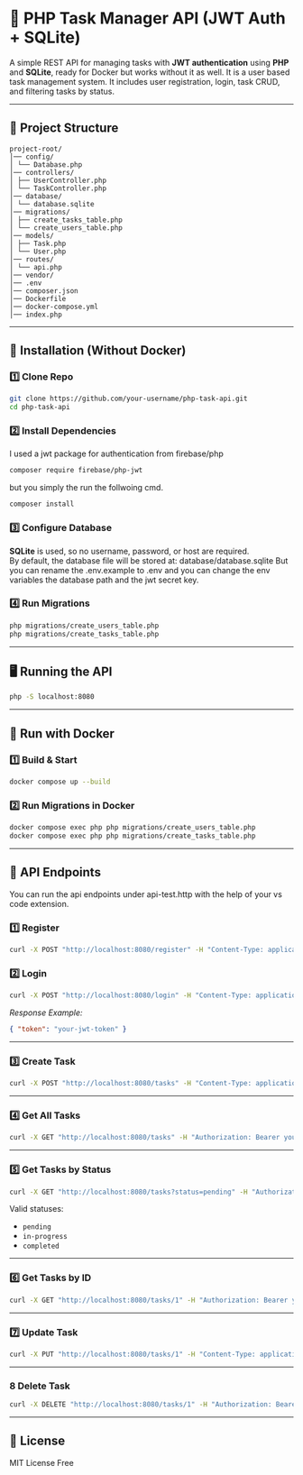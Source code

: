 # 📝 PHP Task Manager API (JWT Auth + SQLite)

A simple REST API for managing tasks with **JWT authentication** using **PHP** and **SQLite**, ready for Docker but works without it as well. It is a user based task management system. It includes user registration, login, task CRUD, and filtering tasks by status.

---

## 📂 Project Structure
```
project-root/
│── config/
│ └── Database.php
│── controllers/
│ ├── UserController.php
│ └── TaskController.php
│── database/
│ └── database.sqlite
│── migrations/
│ ├── create_tasks_table.php
│ └── create_users_table.php
│── models/
│ ├── Task.php
│ └── User.php
│── routes/
│ └── api.php
│── vendor/
│── .env
│── composer.json
│── Dockerfile
│── docker-compose.yml
│── index.php
```

---

## 🚀 Installation (Without Docker)

### 1️⃣ Clone Repo
```bash
git clone https://github.com/your-username/php-task-api.git
cd php-task-api
```

### 2️⃣ Install Dependencies
I used a jwt package for authentication from firebase/php

```bash
composer require firebase/php-jwt 
``` 
but you simply the run the follwoing cmd.
```bash
composer install
```



### 3️⃣ Configure Database
**SQLite** is used, so no username, password, or host are required.  
By default, the database file will be stored at:
 database/database.sqlite
But you can rename the .env.example to .env and you can change the env variables the database path and the jwt secret key.

### 4️⃣ Run Migrations
```bash
php migrations/create_users_table.php
php migrations/create_tasks_table.php
```

---

## 🖥️ Running the API
```bash
php -S localhost:8080
```

---
## 🐳 Run with Docker

### 1️⃣ Build & Start
```bash
docker compose up --build
```

### 2️⃣ Run Migrations in Docker
```bash
docker compose exec php php migrations/create_users_table.php
docker compose exec php php migrations/create_tasks_table.php
```

---

## 🧪 API Endpoints

You can run the api endpoints under api-test.http with the help of your vs code extension.

### 1️⃣ Register
```bash
curl -X POST "http://localhost:8080/register" -H "Content-Type: application/json" -d "{\"username\":\"john\",\"email\":\"john@example.com\",\"password\":\"secret123\"}"
```

### 2️⃣ Login
```bash
curl -X POST "http://localhost:8080/login" -H "Content-Type: application/json" -d "{\"username\":\"john\",\"password\":\"secret123\"}"
```
_Response Example:_
```json
{ "token": "your-jwt-token" }
```

---

### 3️⃣ Create Task
```bash
curl -X POST "http://localhost:8080/tasks" -H "Content-Type: application/json" -H "Authorization: Bearer your-jwt-token" -d "{\"title\":\"Buy milk\",\"description\":\"Get from store\",\"status\":\"pending\"}"
```

---

### 4️⃣ Get All Tasks
```bash
curl -X GET "http://localhost:8080/tasks" -H "Authorization: Bearer your-jwt-token"
```

---

### 5️⃣ Get Tasks by Status
```bash
curl -X GET "http://localhost:8080/tasks?status=pending" -H "Authorization: Bearer your-jwt-token"
```
Valid statuses:  
- `pending`  
- `in-progress`  
- `completed`  

---
### 6️⃣ Get Tasks by ID
```bash
curl -X GET "http://localhost:8080/tasks/1" -H "Authorization: Bearer your-jwt-token"
```
---

### 7️⃣ Update Task
```bash
curl -X PUT "http://localhost:8080/tasks/1" -H "Content-Type: application/json" -H "Authorization: Bearer your-jwt-token" -d "{\"title\":\"Buy bread\",\"description\":\"Whole grain\",\"status\":\"completed\"}"
```

---

### 8 Delete Task
```bash
curl -X DELETE "http://localhost:8080/tasks/1" -H "Authorization: Bearer your-jwt-token"
```

---

## 📄 License
MIT License Free
